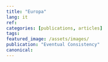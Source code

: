 ```yaml
---
title: "Europa"
lang: it
ref:
categories: [publications, articles]
tags:
featured_image: /assets/images/
publication: "Eventual Consistency"
canonical: 
---
```

